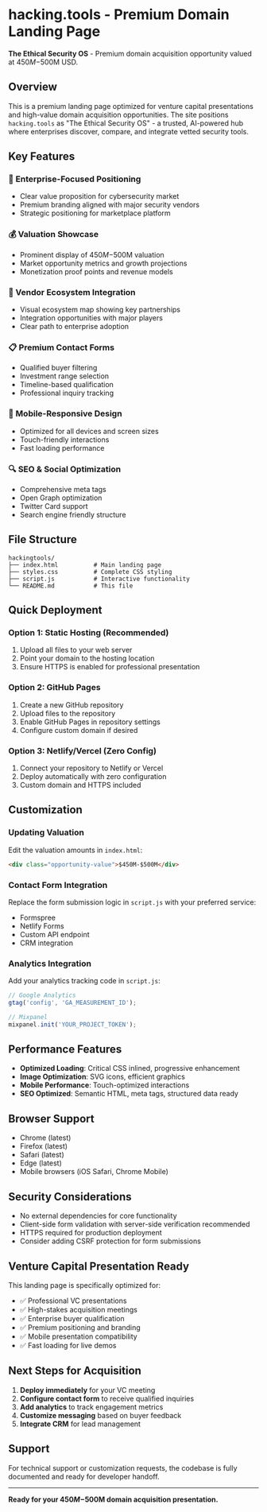 # hacking.tools - Premium Domain Landing Page

**The Ethical Security OS** - Premium domain acquisition opportunity valued at $450M-$500M USD.

## Overview

This is a premium landing page optimized for venture capital presentations and high-value domain acquisition opportunities. The site positions `hacking.tools` as "The Ethical Security OS" - a trusted, AI-powered hub where enterprises discover, compare, and integrate vetted security tools.

## Key Features

### 🎯 Enterprise-Focused Positioning
- Clear value proposition for cybersecurity market
- Premium branding aligned with major security vendors
- Strategic positioning for marketplace platform

### 💰 Valuation Showcase
- Prominent display of $450M-$500M valuation
- Market opportunity metrics and growth projections
- Monetization proof points and revenue models

### 🤝 Vendor Ecosystem Integration
- Visual ecosystem map showing key partnerships
- Integration opportunities with major players
- Clear path to enterprise adoption

### 📋 Premium Contact Forms
- Qualified buyer filtering
- Investment range selection
- Timeline-based qualification
- Professional inquiry tracking

### 📱 Mobile-Responsive Design
- Optimized for all devices and screen sizes
- Touch-friendly interactions
- Fast loading performance

### 🔍 SEO & Social Optimization
- Comprehensive meta tags
- Open Graph optimization
- Twitter Card support
- Search engine friendly structure

## File Structure

```
hackingtools/
├── index.html          # Main landing page
├── styles.css          # Complete CSS styling
├── script.js           # Interactive functionality
└── README.md           # This file
```

## Quick Deployment

### Option 1: Static Hosting (Recommended)
1. Upload all files to your web server
2. Point your domain to the hosting location
3. Ensure HTTPS is enabled for professional presentation

### Option 2: GitHub Pages
1. Create a new GitHub repository
2. Upload files to the repository
3. Enable GitHub Pages in repository settings
4. Configure custom domain if desired

### Option 3: Netlify/Vercel (Zero Config)
1. Connect your repository to Netlify or Vercel
2. Deploy automatically with zero configuration
3. Custom domain and HTTPS included

## Customization

### Updating Valuation
Edit the valuation amounts in `index.html`:
```html
<div class="opportunity-value">$450M-$500M</div>
```

### Contact Form Integration
Replace the form submission logic in `script.js` with your preferred service:
- Formspree
- Netlify Forms
- Custom API endpoint
- CRM integration

### Analytics Integration
Add your analytics tracking code in `script.js`:
```javascript
// Google Analytics
gtag('config', 'GA_MEASUREMENT_ID');

// Mixpanel
mixpanel.init('YOUR_PROJECT_TOKEN');
```

## Performance Features

- **Optimized Loading**: Critical CSS inlined, progressive enhancement
- **Image Optimization**: SVG icons, efficient graphics
- **Mobile Performance**: Touch-optimized interactions
- **SEO Optimized**: Semantic HTML, meta tags, structured data ready

## Browser Support

- Chrome (latest)
- Firefox (latest)
- Safari (latest)
- Edge (latest)
- Mobile browsers (iOS Safari, Chrome Mobile)

## Security Considerations

- No external dependencies for core functionality
- Client-side form validation with server-side verification recommended
- HTTPS required for production deployment
- Consider adding CSRF protection for form submissions

## Venture Capital Presentation Ready

This landing page is specifically optimized for:
- ✅ Professional VC presentations
- ✅ High-stakes acquisition meetings
- ✅ Enterprise buyer qualification
- ✅ Premium positioning and branding
- ✅ Mobile presentation compatibility
- ✅ Fast loading for live demos

## Next Steps for Acquisition

1. **Deploy immediately** for your VC meeting
2. **Configure contact form** to receive qualified inquiries
3. **Add analytics** to track engagement metrics
4. **Customize messaging** based on buyer feedback
5. **Integrate CRM** for lead management

## Support

For technical support or customization requests, the codebase is fully documented and ready for developer handoff.

---

**Ready for your $450M-$500M domain acquisition presentation.**
